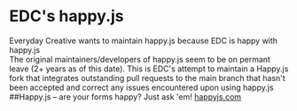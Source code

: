 # EDC's happy.js
Everyday Creative wants to maintain happy.js because EDC is happy with happy.js  
The original maintainers/developers of happy.js seem to be on permant leave (2+ years as of this date). 
This is EDC's attempt to maintain a Happy.js fork that integrates outstanding pull requests to the main branch that hasn't been accepted and correct any issues encountered upon using happy.js
##Happy.js – are your forms happy? Just ask 'em!
[happyjs.com](http://happyjs.com)
